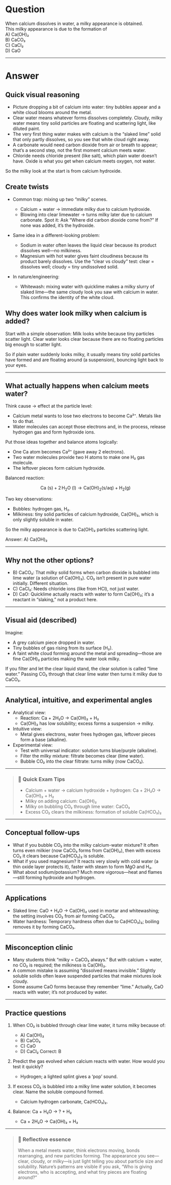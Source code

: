 # Question
When calcium dissolves in water, a milky appearance is obtained.  
This milky appearance is due to the formation of  
   A) Ca(OH)₂  
   B) CaCO₃  
   C) CaCl₂  
   D) CaO

---
# Answer
## Quick visual reasoning
- Picture dropping a bit of calcium into water: tiny bubbles appear and a white cloud blooms around the metal.
- Clear water means whatever forms dissolves completely. Cloudy, milky water means tiny solid particles are floating and scattering light, like diluted paint.
- The very first thing water makes with calcium is the “slaked lime” solid that only partly dissolves, so you see that white cloud right away.
- A carbonate would need carbon dioxide from air or breath to appear; that’s a second step, not the first moment calcium meets water.
- Chloride needs chloride present (like salt), which plain water doesn’t have. Oxide is what you get when calcium meets oxygen, not water.

So the milky look at the start is from calcium hydroxide.

## Create twists
- Common trap: mixing up two “milky” scenes.
  - Calcium + water → immediate milky due to calcium hydroxide.
  - Blowing into clear limewater → turns milky later due to calcium carbonate.
  Spot it: Ask “Where did carbon dioxide come from?” If none was added, it’s the hydroxide.

- Same idea in a different-looking problem:
  - Sodium in water often leaves the liquid clear because its product dissolves well—no milkiness.
  - Magnesium with hot water gives faint cloudiness because its product barely dissolves.
  Use the “clear vs cloudy” test: clear = dissolves well; cloudy = tiny undissolved solid.

- In nature/engineering:
  - Whitewash: mixing water with quicklime makes a milky slurry of slaked lime—the same cloudy look you saw with calcium in water. This confirms the identity of the white cloud.
  
## Why does water look milky when calcium is added?

Start with a simple observation: Milk looks white because tiny particles scatter light. Clear water looks clear because there are no floating particles big enough to scatter light.

So if plain water suddenly looks milky, it usually means tiny solid particles have formed and are floating around (a suspension), bouncing light back to your eyes.

---

## What actually happens when calcium meets water?

Think cause → effect at the particle level:
- Calcium metal wants to lose two electrons to become Ca²⁺. Metals like to do that.
- Water molecules can accept those electrons and, in the process, release hydrogen gas and form hydroxide ions.

Put those ideas together and balance atoms logically:
- One Ca atom becomes Ca²⁺ (gave away 2 electrons).
- Two water molecules provide two H atoms to make one H₂ gas molecule.
- The leftover pieces form calcium hydroxide.

Balanced reaction:
```math
\text{Ca (s)} + 2\,\text{H}_2\text{O (l)} \rightarrow \text{Ca(OH)}_2 \text{(s/aq)} + \text{H}_2 \text{(g)}
```

Two key observations:
- Bubbles: hydrogen gas, H₂.
- Milkiness: tiny solid particles of calcium hydroxide, Ca(OH)₂, which is only slightly soluble in water.

So the milky appearance is due to Ca(OH)₂ particles scattering light.

Answer: A) Ca(OH)₂

---

## Why not the other options?

- B) CaCO₃: That milky solid forms when carbon dioxide is bubbled into lime water (a solution of Ca(OH)₂). CO₂ isn’t present in pure water initially. Different situation.
- C) CaCl₂: Needs chloride ions (like from HCl), not just water.
- D) CaO: Quicklime actually reacts with water to form Ca(OH)₂; it’s a reactant in “slaking,” not a product here.

---

## Visual aid (described)

Imagine:
- A grey calcium piece dropped in water.
- Tiny bubbles of gas rising from its surface (H₂).
- A faint white cloud forming around the metal and spreading—those are fine Ca(OH)₂ particles making the water look milky.

If you filter and let the clear liquid stand, the clear solution is called “lime water.” Passing CO₂ through that clear lime water then turns it milky due to CaCO₃.

---

## Analytical, intuitive, and experimental angles

- Analytical view:
  - Reaction: Ca + 2H₂O → Ca(OH)₂ + H₂
  - Ca(OH)₂ has low solubility; excess forms a suspension → milky.
- Intuitive view:
  - Metal gives electrons, water frees hydrogen gas, leftover pieces form a base (alkaline).
- Experimental view:
  - Test with universal indicator: solution turns blue/purple (alkaline).
  - Filter the milky mixture: filtrate becomes clear (lime water).
  - Bubble CO₂ into the clear filtrate: turns milky (now CaCO₃).

---

> ### 🧠 Quick Exam Tips
> - Calcium + water → calcium hydroxide + hydrogen: Ca + 2H₂O → Ca(OH)₂ + H₂
> - Milky on adding calcium: Ca(OH)₂
> - Milky on bubbling CO₂ through lime water: CaCO₃
> - Excess CO₂ clears the milkiness: formation of soluble Ca(HCO₃)₂

---

## Conceptual follow-ups

- What if you bubble CO₂ into the milky calcium-water mixture? It often turns even milkier (now CaCO₃ forms from Ca(OH)₂), then with excess CO₂ it clears because Ca(HCO₃)₂ is soluble.
- What if you used magnesium? It reacts very slowly with cold water (a thin oxide layer protects it), faster with steam to form MgO and H₂.
- What about sodium/potassium? Much more vigorous—heat and flames—still forming hydroxide and hydrogen.

---

## Applications

- Slaked lime: CaO + H₂O → Ca(OH)₂ used in mortar and whitewashing; the setting involves CO₂ from air forming CaCO₃.
- Water hardness: Temporary hardness often due to Ca(HCO₃)₂; boiling removes it by forming CaCO₃.

---

## Misconception clinic

- Many students think “milky = CaCO₃ always.” But with calcium + water, no CO₂ is required; the milkiness is Ca(OH)₂.
- A common mistake is assuming “dissolved means invisible.” Slightly soluble solids often leave suspended particles that make mixtures look cloudy.
- Some assume CaO forms because they remember “lime.” Actually, CaO reacts with water; it’s not produced by water.

---

## Practice questions

1) When CO₂ is bubbled through clear lime water, it turns milky because of:
   - A) Ca(OH)₂
   - B) CaCO₃
   - C) CaO
   - D) CaCl₂
   Correct: B

2) Predict the gas evolved when calcium reacts with water. How would you test it quickly?
   - Hydrogen; a lighted splint gives a ‘pop’ sound.

3) If excess CO₂ is bubbled into a milky lime water solution, it becomes clear. Name the soluble compound formed.
   - Calcium hydrogen carbonate, Ca(HCO₃)₂.

4) Balance: Ca + H₂O → ? + H₂
   - Ca + 2H₂O → Ca(OH)₂ + H₂

---

> ### 🌱 Reflective essence
> When a metal meets water, think electrons moving, bonds rearranging, and new particles forming. The appearance you see—clear, cloudy, or milky—is just light telling you about particle size and solubility. Nature’s patterns are visible if you ask, “Who is giving electrons, who is accepting, and what tiny pieces are floating around?”